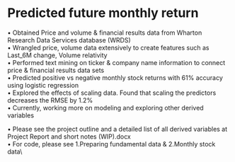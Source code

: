 # Predicted future monthly return

•	Obtained Price and volume & financial results data from Wharton Research Data Services database (WRDS)\
•	Wrangled price, volume data extensively to create features such as Last_6M change, Volume relativity\
•	Performed text mining on ticker & company name information to connect price & financial results data sets\
•	Predicted positive vs negative monthly stock returns with 61% accuracy using logistic regression\
•	Explored the effects of scaling data. Found that scaling the predictors decreases the RMSE by 1.2%\
•	Currently, working more on modeling and exploring other derived variables

•	Please see the project outline and a detailed list of all derived variables at Project Report and short notes (WIP).docx\
•	For code, please see 1.Preparing fundamental data & 2.Monthly stock data\

